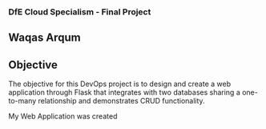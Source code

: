 ### DfE Cloud Specialism - Final Project
## Waqas Arqum

## Objective


The objective for this DevOps project is to design and create a web application through Flask that integrates with two databases sharing a one-to-many relationship and demonstrates CRUD functionality.

My Web Application was created 
